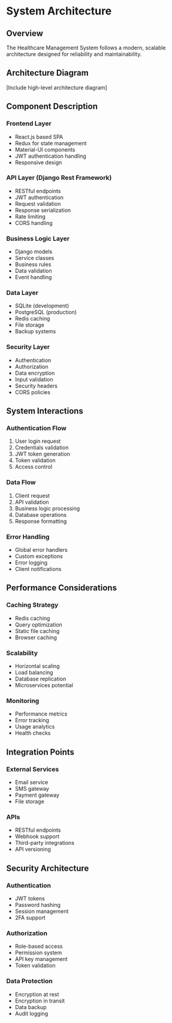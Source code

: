 # System Architecture

## Overview
The Healthcare Management System follows a modern, scalable architecture designed for reliability and maintainability.

## Architecture Diagram
[Include high-level architecture diagram]

## Component Description

### Frontend Layer
- React.js based SPA
- Redux for state management
- Material-UI components
- JWT authentication handling
- Responsive design

### API Layer (Django Rest Framework)
- RESTful endpoints
- JWT authentication
- Request validation
- Response serialization
- Rate limiting
- CORS handling

### Business Logic Layer
- Django models
- Service classes
- Business rules
- Data validation
- Event handling

### Data Layer
- SQLite (development)
- PostgreSQL (production)
- Redis caching
- File storage
- Backup systems

### Security Layer
- Authentication
- Authorization
- Data encryption
- Input validation
- Security headers
- CORS policies

## System Interactions

### Authentication Flow
1. User login request
2. Credentials validation
3. JWT token generation
4. Token validation
5. Access control

### Data Flow
1. Client request
2. API validation
3. Business logic processing
4. Database operations
5. Response formatting

### Error Handling
- Global error handlers
- Custom exceptions
- Error logging
- Client notifications

## Performance Considerations

### Caching Strategy
- Redis caching
- Query optimization
- Static file caching
- Browser caching

### Scalability
- Horizontal scaling
- Load balancing
- Database replication
- Microservices potential

### Monitoring
- Performance metrics
- Error tracking
- Usage analytics
- Health checks

## Integration Points

### External Services
- Email service
- SMS gateway
- Payment gateway
- File storage

### APIs
- RESTful endpoints
- Webhook support
- Third-party integrations
- API versioning

## Security Architecture

### Authentication
- JWT tokens
- Password hashing
- Session management
- 2FA support

### Authorization
- Role-based access
- Permission system
- API key management
- Token validation

### Data Protection
- Encryption at rest
- Encryption in transit
- Data backup
- Audit logging
